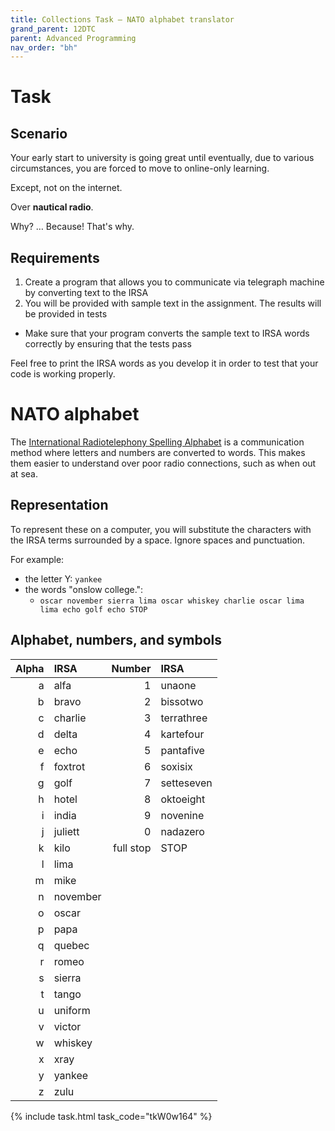 ```yaml
---
title: Collections Task — NATO alphabet translator
grand_parent: 12DTC
parent: Advanced Programming
nav_order: "bh"
---
```


# Task

## Scenario

Your early start to university is going great until eventually, due to various circumstances, you are forced to move to online-only learning.

Except, not on the internet.

Over **nautical radio**.

Why? … Because! That's why.

## Requirements

1. Create a program that allows you to communicate via telegraph machine by converting text to the IRSA
2. You will be provided with sample text in the assignment. The results will be provided in tests
  - Make sure that your program converts the sample text to IRSA words correctly by ensuring that the tests pass

Feel free to print the IRSA words as you develop it in order to test that your code is working properly.

# NATO alphabet

The [International Radiotelephony Spelling Alphabet](https://en.wikipedia.org/wiki/NATO_phonetic_alphabet) is a communication method where letters and numbers are converted to words. This makes them easier to understand over poor radio connections, such as when out at sea.

## Representation

To represent these on a computer, you will substitute the characters with the IRSA terms surrounded by a space. Ignore spaces and punctuation.

For example:

- the letter Y: ``yankee``
- the words "onslow college.":
  - ``oscar november sierra lima oscar whiskey charlie oscar lima lima echo golf echo STOP``

## Alphabet, numbers, and symbols

| Alpha | IRSA | Number | IRSA |
| --: | :-- | --: | :-- |
| a | alfa | 1 | unaone |
| b | bravo | 2 | bissotwo |
| c | charlie | 3 | terrathree |
| d | delta | 4 | kartefour |
| e | echo | 5 | pantafive |
| f | foxtrot | 6 | soxisix |
| g | golf | 7 | setteseven |
| h | hotel | 8 | oktoeight |
| i | india | 9 | novenine |
| j | juliett | 0 | nadazero |
| k | kilo | full stop | STOP |
| l | lima |
| m | mike |
| n | november |
| o | oscar |
| p | papa |
| q | quebec |
| r | romeo |
| s | sierra |
| t | tango |
| u | uniform |
| v | victor |
| w | whiskey |
| x | xray |
| y | yankee |
| z | zulu |

{% include task.html task_code="tkW0w164" %}
